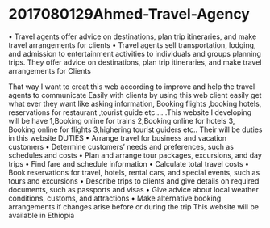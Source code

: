 # 2017080129Ahmed-Travel-Agency

• Travel agents offer advice on destinations, plan trip itineraries, and make travel arrangements for clients
• Travel agents sell transportation, lodging, and admission to entertainment activities to individuals and groups planning trips. They offer advice on destinations, plan trip itineraries, and make travel arrangements for Clients 

That way I want to creat this web according to improve and help the travel agents to communicate
Easily with clients by using this web client easily get what ever they want like asking information,
Booking flights ,booking hotels, reservations for restaurant ,tourist guide etc….
.This website I developing will be have 
1,Booking online for trains 
2,Booking online for hotels 
3, Booking online for flights 
3,highering tourist guiders etc..
Their will be duties in this website 
DUTIES
• Arrange travel for business and vacation customers
• Determine customers’ needs and preferences, such as schedules and costs
• Plan and arrange tour packages, excursions, and day trips
• Find fare and schedule information
• Calculate total travel costs
• Book reservations for travel, hotels, rental cars, and special events, such as tours and excursions
• Describe trips to clients and give details on required documents, such as passports and visas
• Give advice about local weather conditions, customs, and attractions
• Make alternative booking arrangements if changes arise before or during the trip
 This website will be available in Ethiopia 

 
